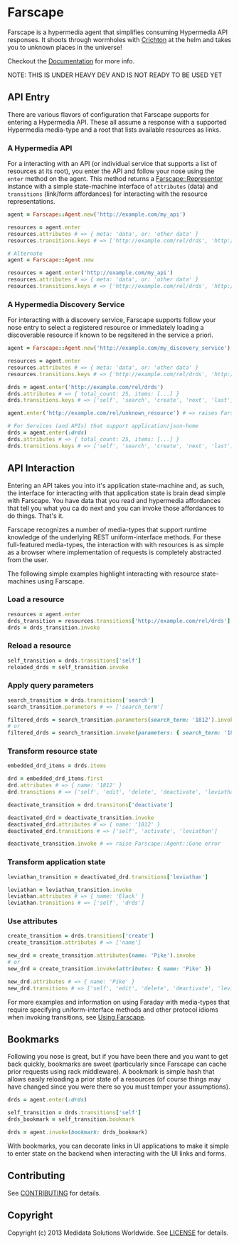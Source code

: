# Farscape
Farscape is a hypermedia agent that simplifies consuming Hypermedia API responses. It shoots through wormholes with
[Crichton](https://github.com/mdsol/crichton) at the helm and takes you to unknown places in the universe!

Checkout the [Documentation][] for more info.

NOTE: THIS IS UNDER HEAVY DEV AND IS NOT READY TO BE USED YET

## API Entry
There are various flavors of configuration that Farscape supports for entering a Hypermedia API. These all assume
a response with a supported Hypermedia media-type and a root that lists available resources as links.

### A Hypermedia API
For a interacting with an API (or individual service that supports a list of resources at its root), you enter the
API and follow your nose using the `enter` method on the agent. This method returns a [Farscape::Representor]() 
instance with a simple state-machine interface of `attributes` (data) and `transitions` (link/form affordances) for 
interacting with the resource representations.

```ruby
agent = Farscape::Agent.new('http://example.com/my_api')

resources = agent.enter
resources.attributes # => { meta: 'data', or: 'other data' }
resources.transitions.keys # => ['http://example.com/rel/drds', 'http://example.com/rel/leviathans']

# Alternate
agent = Farscape::Agent.new

resources = agent.enter('http://example.com/my_api')
resources.attributes # => { meta: 'data', or: 'other data' }
resources.transitions.keys # => ['http://example.com/rel/drds', 'http://example.com/rel/leviathans']
```

### A Hypermedia Discovery Service
For interacting with a discovery service, Farscape supports follow your nose entry to select a registered resource
or immediately loading a discoverable resource if known to be regsitered in the service a priori. 

```ruby
agent = Farscape::Agent.new('http://example.com/my_discovery_service')

resources = agent.enter
resources.attributes # => { meta: 'data', or: 'other data' }
resources.transitions.keys # => ['http://example.com/rel/drds', 'http://example.com/rel/leviathans', 'next', 'last']

drds = agent.enter('http://example.com/rel/drds')
drds.attributes # => { total_count: 25, items: [...] }
drds.transitions.keys # => ['self', 'search', 'create', 'next', 'last']

agent.enter('http://example.com/rel/unknown_resource') # => raises Farscape::Agent::UnknownEntryPoint

# For Services (and APIs) that support application/json-home
drds = agent.enter(:drds)
drds.attributes # => { total_count: 25, items: [...] }
drds.transitions.keys # => ['self', 'search', 'create', 'next', 'last']
```

## API Interaction
Entering an API takes you into it's application state-machine and, as such, the interface for interacting with that 
application state is brain dead simple with Farscape. You have data that you read and hypermedia affordances that tell 
you what you ca do next and you can invoke those affordances to do things. That's it.

Farscape recognizes a number of media-types that support runtime knowledge of the underlying REST uniform-interface 
methods. For these full-featured media-types, the interaction with with resources is as simple as a browser where 
implementation of requests is completely abstracted from the user.

The following simple examples highlight interacting with resource state-machines using Farscape.

### Load a resource
```ruby
resources = agent.enter
drds_transition = resources.transitions['http://example.com/rel/drds']
drds = drds_transition.invoke
```

### Reload a resource
```ruby
self_transition = drds.transitions['self']
reloaded_drds = self_transition.invoke
```

### Apply query parameters
```ruby
search_transition = drds.transitions['search']
search_transition.parameters # => ['search_term']

filtered_drds = search_transition.parameters(search_term: '1812').invoke
# or
filtered_drds = search_transition.invoke(parameters: { search_term: '1812' })
```

### Transform resource state
```ruby
embedded_drd_items = drds.items

drd = embedded_drd_items.first
drd.attributes # => { name: '1812' }
drd.transitions # => ['self', 'edit', 'delete', 'deactivate', 'leviathan']

deactivate_transition = drd.transitons['deactivate']

deactivated_drd = deactivate_transition.invoke
deactivated_drd.attributes # => { name: '1812' }
deactivated_drd.transitions # => ['self', 'activate', 'leviathan']

deactivate_transition.invoke # => raise Farscape::Agent::Gone error
```

### Transform application state
```ruby
leviathan_transition = deactivated_drd.transitions['leviathan']

leviathan = leviathan_transition.invoke
leviathan.attributes # => { name: 'Elack' }
leviathan.transitions # => ['self', 'drds']
```

### Use attributes

```ruby
create_transition = drds.transitions['create']
create_transition.attributes # => ['name']

new_drd = create_transition.attributes(name: 'Pike').invoke
# or
new_drd = create_transition.invoke(attributes: { name: 'Pike' })

new_drd.attributes # => { name: 'Pike' }
new_drd.transitions # => ['self', 'edit', 'delete', 'deactivate', 'leviathan']
```

For more examples and information on using Faraday with media-types that require specifying uniform-interface methods 
and other protocol idioms when invoking transitions, see [Using Farscape]().

## Bookmarks
Following you nose is great, but if you have been there and you want to get back quickly, bookmarks are sweet 
(particularly since Farscape can cache prior requests using rack middleware). A bookmark is simple hash that allows 
easily reloading a prior state of a resources (of course things may have changed since you were there so you must 
temper your assumptions).

```ruby
drds = agent.enter(:drds)

self_transition = drds.transitions['self']
drds_bookmark = self_transition.bookmark

drds = agent.invoke(bookmark: drds_bookmark)
```

With bookmarks, you can decorate links in UI applications to make it simple to enter state on the backend when 
interacting with the UI links and forms.

## Contributing
See [CONTRIBUTING][] for details.

## Copyright
Copyright (c) 2013 Medidata Solutions Worldwide. See [LICENSE][] for details.

[Crichton]: https://github.com/mdsol/crichton
[CONTRIBUTING]: CONTRIBUTING.md
[Documentation]: http://rubydoc.info/github/mdsol/farscape/develop/file/README.md
[LICENSE]: LICENSE.md
